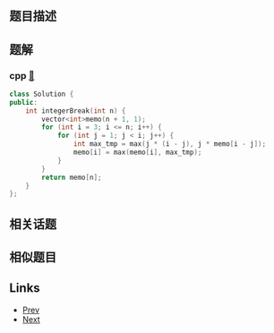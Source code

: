 
# [](https://leetcode-cn.com/problems/integer-break)

## 题目描述



## 题解

### cpp [🔗](integer-break.cpp) 
```cpp
class Solution {
public:
    int integerBreak(int n) {
        vector<int>memo(n + 1, 1);
        for (int i = 3; i <= n; i++) {
            for (int j = 1; j < i; j++) {
                int max_tmp = max(j * (i - j), j * memo[i - j]);
                memo[i] = max(memo[i], max_tmp);
            }
        }
        return memo[n];
    }
};
```


## 相关话题



## 相似题目



## Links

- [Prev](../counting-bits/README.md) 
- [Next](../reverse-string/README.md) 

